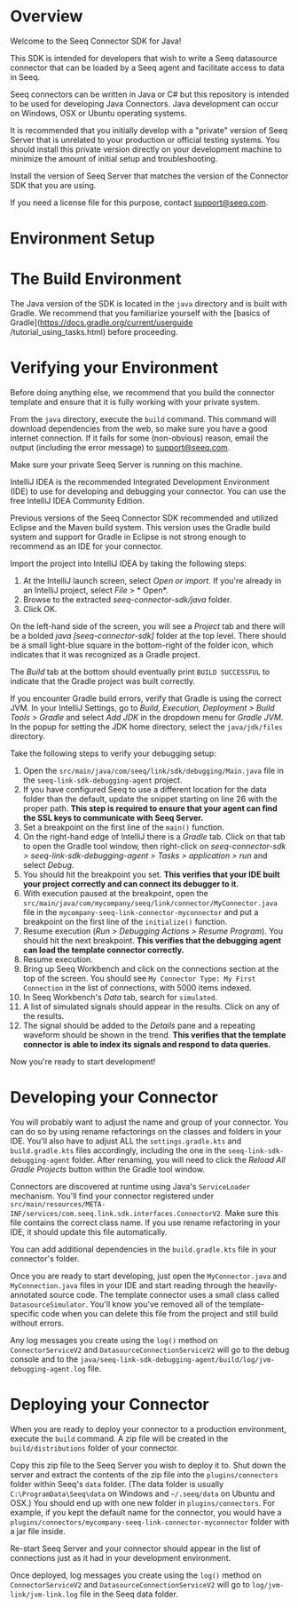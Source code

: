 Overview
========
Welcome to the Seeq Connector SDK for Java!

This SDK is intended for developers that wish to write a Seeq datasource connector that can be loaded by a Seeq agent
and facilitate access to data in Seeq.

Seeq connectors can be written in Java or C# but this repository is intended to be used for developing Java 
Connectors. Java development can occur on Windows, OSX or Ubuntu operating systems.

It is recommended that you initially develop with a "private" version of Seeq Server that is unrelated to your production or official testing systems. You should install this private version directly on your development machine to minimize the amount of initial setup and troubleshooting.

Install the version of Seeq Server that matches the version of the Connector SDK that you are using.

If you need a license file for this purpose, contact [support@seeq.com](mailto:support@seeq.com).

Environment Setup
=================

# The Build Environment

The Java version of the SDK is located in the `java` directory and is built with Gradle. We recommend that you
familiarize yourself with the [basics of Gradle](https://docs.gradle.org/current/userguide
/tutorial_using_tasks.html) before proceeding.

# Verifying your Environment

Before doing anything else, we recommend that you build the connector template and ensure that it is fully working with
your private system.

From the `java` directory, execute the `build` command. This command will download dependencies from the web, so make
sure you have a good internet connection. If it fails for some (non-obvious) reason, email the output (including the
error message) to [support@seeq.com](mailto:support@seeq.com).

Make sure your private Seeq Server is running on this machine.

IntelliJ IDEA is the recommended Integrated Development Environment (IDE) to use for developing and debugging your
connector. You can use the free IntelliJ IDEA Community Edition.

Previous versions of the Seeq Connector SDK recommended and utilized Eclipse and the Maven build system. This version
uses the Gradle build system and support for Gradle in Eclipse is not strong enough to recommend as an IDE for your
connector.

Import the project into IntelliJ IDEA by taking the following steps:

1. At the IntelliJ launch screen, select *Open or import*. If you're already in an IntelliJ project, select *File* > *
   Open*.
2. Browse to the extracted *seeq-connector-sdk/java* folder.
3. Click OK.

On the left-hand side of the screen, you will see a *Project* tab and there will be a bolded *java [seeq-connector-sdk]*
folder at the top level. There should be a small light-blue square in the bottom-right of the folder icon, which
indicates that it was recognized as a Gradle project.

The *Build* tab at the bottom should eventually print `BUILD SUCCESSFUL` to indicate that the Gradle project was built
correctly.

If you encounter Gradle build errors, verify that Gradle is using the correct JVM. In your IntelliJ Settings, go to
*Build, Execution, Deployment > Build Tools > Gradle* and select *Add JDK* in the dropdown menu for *Gradle JVM*. In the
popup for setting the JDK home directory, select the `java/jdk/files` directory.

Take the following steps to verify your debugging setup:

1. Open the `src/main/java/com/seeq/link/sdk/debugging/Main.java` file in the `seeq-link-sdk-debugging-agent` project.
2. If you have configured Seeq to use a different location for the data folder than the default, update the snippet
   starting on line 26 with the proper path. **This step is required to ensure that your agent can find the SSL keys to
   communicate with Seeq Server.**
3. Set a breakpoint on the first line of the `main()` function.
4. On the right-hand edge of IntelliJ there is a *Gradle* tab. Click on that tab to open the Gradle tool window, then
   right-click on
   *seeq-connector-sdk > seeq-link-sdk-debugging-agent > Tasks > application > run* and select *Debug*.
5. You should hit the breakpoint you set. **This verifies that your IDE built your project correctly and can connect its
   debugger to it.**
6. With execution paused at the breakpoint, open the `src/main/java/com/mycompany/seeq/link/connector/MyConnector.java
   ` file in the
   `mycompany-seeq-link-connector-myconnector` and put a breakpoint on the first line of the `initialize()` function.
7. Resume execution (*Run > Debugging Actions > Resume Program*). You should hit the next breakpoint. **This verifies
   that the debugging agent can load the template connector correctly.**
8. Resume execution.
9. Bring up Seeq Workbench and click on the connections section at the top of the screen. You should
   see `My Connector Type: My First Connection` in the list of connections, with 5000 items indexed.
10. In Seeq Workbench's *Data* tab, search for `simulated`.
11. A list of simulated signals should appear in the results. Click on any of the results.
12. The signal should be added to the *Details* pane and a repeating waveform should be shown in the trend. **This
    verifies that the template connector is able to index its signals and respond to data queries.**

Now you're ready to start development!

# Developing your Connector

You will probably want to adjust the name and group of your connector. You can do so by using rename refactorings on the
classes and folders in your IDE. You'll also have to adjust ALL the `settings.gradle.kts` and `build.gradle.kts`
files accordingly, including the one in the `seeq-link-sdk-debugging-agent` folder. After renaming, you will need to
click the *Reload All Gradle Projects* button within the Gradle tool window.

Connectors are discovered at runtime using Java's `ServiceLoader` mechanism. You'll find your connector registered under
`src/main/resources/META-INF/services/com.seeq.link.sdk.interfaces.ConnectorV2`. Make sure this file contains the
correct class name. If you use rename refactoring in your IDE, it should update this file automatically.

You can add additional dependencies in the `build.gradle.kts` file in your connector's folder.

Once you are ready to start developing, just open the `MyConnector.java` and `MyConnection.java` files in your IDE and
start reading through the heavily-annotated source code. The template connector uses a small class called
`DatasourceSimulator`. You'll know you've removed all of the template-specific code when you can delete this file from
the project and still build without errors.

Any log messages you create using the `log()` method on `ConnectorServiceV2` and `DatasourceConnectionServiceV2` will go
to the debug console and to the `java/seeq-link-sdk-debugging-agent/build/log/jvm-debugging-agent.log` file.

# Deploying your Connector

When you are ready to deploy your connector to a production environment, execute the `build` command. A zip file will be
created in the `build/distributions` folder of your connector.

Copy this zip file to the Seeq Server you wish to deploy it to. Shut down the server and extract the contents of the zip
file into the `plugins/connectors` folder within Seeq's `data` folder. (The data folder is usually
`C:\ProgramData\Seeq\data` on Windows and `~/.seeq/data` on Ubuntu and OSX.) You should end up with one new folder in
`plugins/connectors`. For example, if you kept the default name for the connector, you would have a
`plugins/connectors/mycompany-seeq-link-connector-myconnector` folder with a jar file inside.

Re-start Seeq Server and your connector should appear in the list of connections just as it had in your development
environment.

Once deployed, log messages you create using the `log()` method on `ConnectorServiceV2`
and `DatasourceConnectionServiceV2`
will go to `log/jvm-link/jvm-link.log` file in the Seeq data folder.
